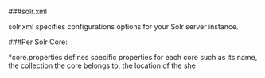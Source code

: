 ###solr.xml 

solr.xml specifies configurations options for your Solr server instance.

###Per Solr Core: 

*core.properties defines specific properties for each core such as its name, the collection the core belongs to, the location of the she
